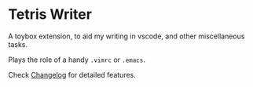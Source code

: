 # Tetris Writer

A toybox extension, to aid my writing in vscode, and other miscellaneous tasks.

Plays the role of a handy `.vimrc` or `.emacs`.

Check [Changelog](./CHANGELOG.md) for detailed features.
